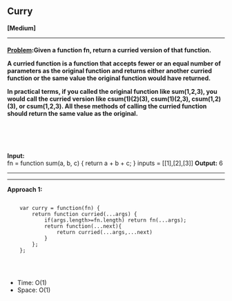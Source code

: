 ##  Curry


<b>[Medium]</b>
<br/>

<hr/>

<h4><a href="https://leetcode.com/problems/curry/description/">Problem</a>:Given a function fn, return a curried version of that function.<br>

A curried function is a function that accepts fewer or an equal number of parameters as the original function and returns either another curried function or the same value the original function would have returned.<br>

In practical terms, if you called the original function like sum(1,2,3), you would call the curried version like csum(1)(2)(3), csum(1)(2,3), csum(1,2)(3), or csum(1,2,3). All these methods of calling the curried function should return the same value as the original.<br>



<br/>

</h4>

<br/>

<b>Input: </b> <br/>
fn = function sum(a, b, c) { return a + b + c; }
inputs = [[1],[2],[3]]
<b>Output:</b> 6 <br>

<hr>
<hr>

<b>Approach 1:</b> 
<br/>

```

    var curry = function(fn) {
        return function curried(...args) {
            if(args.length>=fn.length) return fn(...args);
            return function(...next){
                return curried(...args,...next)
            }
        };
    };


```

<br/>
<ul>
<li>Time: O(1) </li>
<li>Space: O(1) </li>
</ul>
